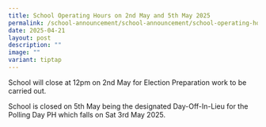 ```yaml
---
title: School Operating Hours on 2nd May and 5th May 2025
permalink: /school-announcement/school-announcement/school-operating-hours/
date: 2025-04-21
layout: post
description: ""
image: ""
variant: tiptap
---
```

<p>School will close at 12pm on 2nd May for Election Preparation work to
be carried out.</p>
<p>School is closed on 5th May being the designated Day-Off-In-Lieu for the
Polling Day PH which falls on Sat 3rd May 2025.</p>
<p></p>
<p></p>